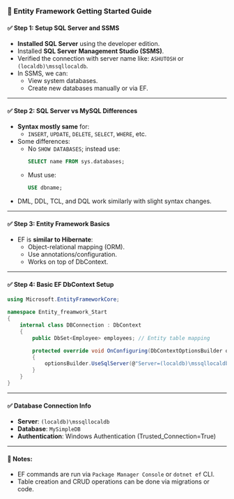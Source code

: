
### 📘 Entity Framework Getting Started Guide

#### ✅ Step 1: Setup SQL Server and SSMS
- **Installed SQL Server** using the developer edition.
- Installed **SQL Server Management Studio (SSMS)**.
- Verified the connection with server name like: `ASHUTOSH` or `(localdb)\mssqllocaldb`.
- In SSMS, we can:
  - View system databases.
  - Create new databases manually or via EF.

---

#### ✅ Step 2: SQL Server vs MySQL Differences
- **Syntax mostly same** for:
  - `INSERT`, `UPDATE`, `DELETE`, `SELECT`, `WHERE`, etc.
- Some differences:
  - No `SHOW DATABASES`; instead use:
    ```sql
    SELECT name FROM sys.databases;
    ```
  - Must use:
    ```sql
    USE dbname;
    ```
- DML, DDL, TCL, and DQL work similarly with slight syntax changes.

---

#### ✅ Step 3: Entity Framework Basics
- EF is **similar to Hibernate**:
  - Object-relational mapping (ORM).
  - Use annotations/configuration.
  - Works on top of DbContext.

---

#### ✅ Step 4: Basic EF DbContext Setup

```csharp
using Microsoft.EntityFrameworkCore;

namespace Entity_freamwork_Start
{
    internal class DBConnection : DbContext
    {
        public DbSet<Employee> employees; // Entity table mapping

        protected override void OnConfiguring(DbContextOptionsBuilder optionsBuilder)
        {
            optionsBuilder.UseSqlServer(@"Server=(localdb)\mssqllocaldb;Database=MySimpleDB;Trusted_Connection=True;");
        }
    }
}
```

---

#### ✅ Database Connection Info
- **Server**: `(localdb)\mssqllocaldb`
- **Database**: `MySimpleDB`
- **Authentication**: Windows Authentication (Trusted_Connection=True)

---

#### 📌 Notes:
- EF commands are run via `Package Manager Console` or `dotnet ef` CLI.
- Table creation and CRUD operations can be done via migrations or code.
